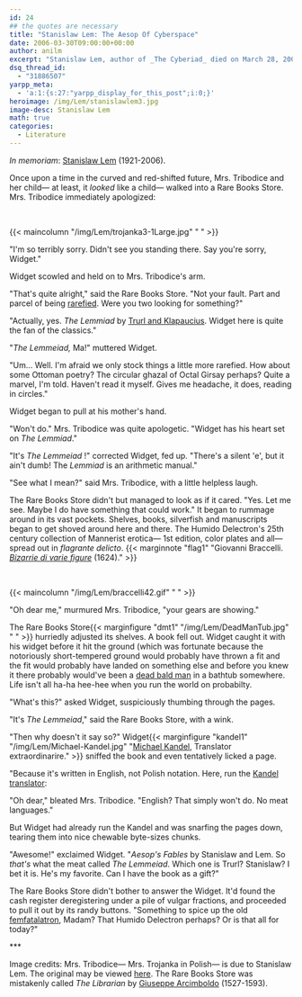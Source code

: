 ```yaml
---
id: 24
## the quotes are necessary
title: "Stanislaw Lem: The Aesop Of Cyberspace"
date: 2006-03-30T09:00:00+00:00
author: anilm
excerpt: "Stanislaw Lem, author of _The Cyberiad_ died on March 28, 2006. A cheeky tribute to the Aesop of Cyberspace."
dsq_thread_id:
  - "31886507"
yarpp_meta:
  - 'a:1:{s:27:"yarpp_display_for_this_post";i:0;}'
heroimage: /img/Lem/stanislawlem3.jpg
image-desc: Stanislaw Lem
math: true
categories:
  - Literature
---
```

_In memoriam_: [Stanislaw Lem](http://www.lem.pl/cyberiadinfo/english/main.htm) (1921-2006).

Once upon a time in the curved and red-shifted future, Mrs. Tribodice and her child&mdash; at least, it _looked_ like a child&mdash; walked into a Rare Books Store. Mrs. Tribodice immediately apologized:

$$~$$

{{< maincolumn "/img/Lem/trojanka3-1Large.jpg" " " >}}

"I'm so terribly sorry. Didn't see you standing there. Say you're sorry, Widget."

Widget scowled and held on to Mrs. Tribodice's arm.

"That's quite alright," said the Rare Books Store. "Not your fault. Part and parcel of being [rarefied](http://en.wikipedia.org/wiki/Nonexistence). Were you two looking for something?"

"Actually, yes. _The Lemmiad_ by [Trurl and Klapaucius](http://www.amazon.com/gp/product/0156027593/qid=113672207/sr=2-1/ref=pd_bbs_b_2_1/103-7665396-7736609?s=books&v=glance&n=283155). Widget here is quite the fan of the classics."

"_The Lemmeiad,_ Ma!" muttered Widget.

"Um... Well. I'm afraid we only stock things a little more rarefied. How about some Ottoman poetry? The circular ghazal of Octal Girsay perhaps? Quite a marvel, I'm told. Haven't read it myself. Gives me headache, it does, reading in circles."

Widget began to pull at his mother's hand.

"Won't do." Mrs. Tribodice was quite apologetic. "Widget has his heart set on _The Lemmiad_."

"It's _The Lemmeiad_ !" corrected Widget, fed up. "There's a silent 'e', but it ain't dumb! The _Lemmiad_ is an arithmetic manual."

"See what I mean?" said Mrs. Tribodice, with a little helpless laugh.

The Rare Books Store didn't but managed to look as if it cared. "Yes. Let me see. Maybe I do have something that could work." It began to rummage around in its vast pockets. Shelves, books, silverfish and manuscripts began to get shoved around here and there. The Humido Delectron's 25th century collection of Mannerist erotica&mdash; 1st edition, color plates and all&mdash; spread out in _flagrante delicto_. {{< marginnote "flag1" "Giovanni Braccelli. [_Bizarrie di varie figure_](https://publicdomainreview.org/collection/bracelli-s-bizzarie-di-varie-figure-1624) (1624)." >}}

$$\,$$

{{< maincolumn "/img/Lem/braccelli42.gif" " " >}}

"Oh dear me," murmured Mrs. Tribodice, "your gears are showing."

The Rare Books Store{{< marginfigure "dmt1" "/img/Lem/DeadManTub.jpg" " " >}} hurriedly adjusted its shelves. A book fell out. Widget caught it with his widget before it hit the ground (which was fortunate because the notoriously short-tempered ground would probably have thrown a fit and the fit would probably have landed on something else and before you knew it there probably would've been a [dead bald man](https://www.goodreads.com/book/show/497121.Memoirs_Found_in_a_Bathtub) in a bathtub somewhere. Life isn't all ha-ha hee-hee when you run the world on probabilty.

"What's this?" asked Widget, suspiciously thumbing through the pages.

"It's _The Lemmeiad_," said the Rare Books Store, with a wink.

"Then why doesn't it say so?" Widget{{< marginfigure "kandel1" "/img/Lem/Michael-Kandel.jpg" "[Michael Kandel](https://en.wikipedia.org/wiki/Michael_Kandel), Translator extraordinarire." >}} sniffed the book and even tentatively licked a page.

"Because it's written in English, not Polish notation. Here, run the [Kandel translator](http://en.wikipedia.org/wiki/Michael_Kandel):

"Oh dear," bleated Mrs. Tribodice. "English? That simply won't do. No meat languages."

But Widget had already run the Kandel and was snarfing the pages down, tearing them into nice chewable byte-sizes chunks.

"Awesome!" exclaimed Widget. "_Aesop's Fables_ by Stanislaw and Lem. So _that's_ what the meat called _The Lemmeiad_. Which one is Trurl? Stanislaw? I bet it is. He's my favorite. Can I have the book as a gift?"

The Rare Books Store didn't bother to answer the Widget. It'd found the cash register deregistering under a pile of vulgar fractions, and proceeded to pull it out by its randy buttons. "Something to spice up the old [femfatalatron](http://www.art.net/~hopkins/Don/lem/Femfatalatron.html), Madam? That Humido Delectron perhaps? Or is that all for today?"

\*\*\*


Image credits: Mrs. Tribodice&mdash; Mrs. Trojanka in Polish&mdash; is due to Stanislaw Lem. The original may be viewed [here](http://www.lem.pl/cyberiadinfo/english/lemdraw/trojanka.gif). The Rare Books Store was mistakenly called _The Librarian_ by [Giuseppe Arcimboldo](http://www.abcgallery.com/A/arcimboldo/arcimboldo.html) (1527-1593).  
